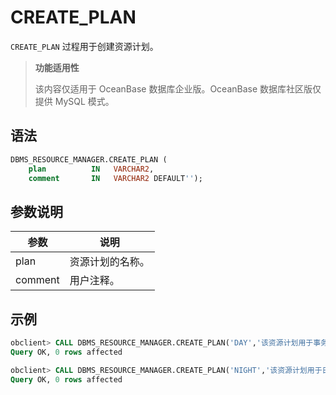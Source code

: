 # CREATE_PLAN 

`CREATE_PLAN` 过程用于创建资源计划。

>**功能适用性**
>
>该内容仅适用于 OceanBase 数据库企业版。OceanBase 数据库社区版仅提供 MySQL 模式。

## 语法 

```sql
DBMS_RESOURCE_MANAGER.CREATE_PLAN (
    plan          IN   VARCHAR2, 
    comment       IN   VARCHAR2 DEFAULT'');
```

## 参数说明 

|   参数    |    说明    |
|---------|----------|
| plan    | 资源计划的名称。 |
| comment | 用户注释。    |


## 示例 

```sql
obclient> CALL DBMS_RESOURCE_MANAGER.CREATE_PLAN('DAY','该资源计划用于事务处理');
Query OK, 0 rows affected

obclient> CALL DBMS_RESOURCE_MANAGER.CREATE_PLAN('NIGHT','该资源计划用于日常运维');
Query OK, 0 rows affected
```
